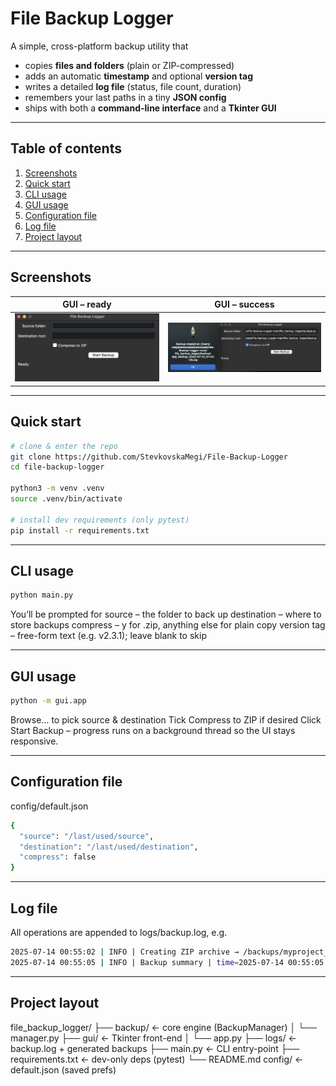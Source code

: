 # File Backup Logger

A simple, cross-platform backup utility that

* copies **files and folders** (plain or ZIP-compressed)
* adds an automatic **timestamp** and optional **version tag**
* writes a detailed **log file** (status, file count, duration)
* remembers your last paths in a tiny **JSON config**
* ships with both a **command-line interface** and a **Tkinter GUI**


---

## Table of contents
1. [Screenshots](#screenshots)
2. [Quick start](#quick-start)
3. [CLI usage](#cli-usage)
4. [GUI usage](#gui-usage)
5. [Configuration file](#configuration-file)
6. [Log file](#log-file)
7. [Project layout](#project-layout)

---

## Screenshots
| GUI – ready | GUI – success |
|-------------|---------------|
| ![Source / destination picker](/file_backup_logger/docs/img/gui_idle.png) | ![Backup finished](/file_backup_logger/docs/img/gui_done.png) |


---

## Quick start

```bash
# clone & enter the repo
git clone https://github.com/StevkovskaMegi/File-Backup-Logger
cd file-backup-logger        

python3 -m venv .venv
source .venv/bin/activate           

# install dev requirements (only pytest)
pip install -r requirements.txt
``` 

---

## CLI usage
```bash
python main.py
```
You’ll be prompted for
source – the folder to back up
destination – where to store backups
compress – y for .zip, anything else for plain copy
version tag – free-form text (e.g. v2.3.1); leave blank to skip

---

## GUI usage
```bash
python -m gui.app
```
Browse… to pick source & destination
Tick Compress to ZIP if desired
Click Start Backup – progress runs on a background thread so the UI stays responsive.

---

## Configuration file
config/default.json
```bash
{
  "source": "/last/used/source",
  "destination": "/last/used/destination",
  "compress": false
}
```

---

## Log file
All operations are appended to logs/backup.log, e.g.
```bash
2025-07-14 00:55:02 | INFO | Creating ZIP archive → /backups/myproject_backup_2025-07-14_00-55-02.zip
2025-07-14 00:55:05 | INFO | Backup summary | time=2025-07-14 00:55:05 | src=/Users/me/myproject | dest=/backups/myproject_backup_2025-07-14_00-55-02.zip | files=128 | duration=2.73s
```

---

## Project layout
file_backup_logger/
├── backup/            ← core engine (BackupManager)
│   └── manager.py
├── gui/               ← Tkinter front-end
│   └── app.py
├── logs/              ← backup.log + generated backups
├── main.py            ← CLI entry-point
├── requirements.txt   ← dev-only deps (pytest)
└── README.md
config/            ← default.json (saved prefs)

